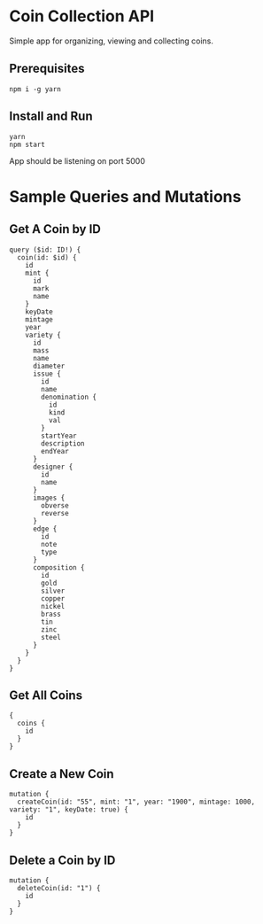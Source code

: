 # Coin Collection API
Simple app for organizing, viewing and collecting coins.

## Prerequisites
```
npm i -g yarn
```
## Install and Run
```
yarn
npm start
```
App should be listening on port 5000

# Sample Queries and Mutations

## Get A Coin by ID
```
query ($id: ID!) {
  coin(id: $id) {
    id
    mint {
      id
      mark
      name
    }
    keyDate
    mintage
    year
    variety {
      id
      mass
      name
      diameter
      issue {
        id
        name
        denomination {
          id
          kind
          val
        }
        startYear
        description
        endYear
      }
      designer {
        id
        name
      }
      images {
        obverse
        reverse
      }
      edge {
        id
        note
        type
      }
      composition {
        id
        gold
        silver
        copper
        nickel
        brass
        tin
        zinc
        steel
      }
    }
  }
}

```

## Get All Coins
```
{
  coins {
    id
  }
}
```

## Create a New Coin
```
mutation {
  createCoin(id: "55", mint: "1", year: "1900", mintage: 1000, variety: "1", keyDate: true) {
    id
  }
}
```

## Delete a Coin by ID
```
mutation {
  deleteCoin(id: "1") {
    id
  }
}
```